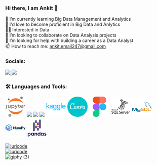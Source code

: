 ### Hi there, I am Ankit 👋
🌱 I’m currently learning Big Data Management and Analytics  
🤔 I'd love to become proficient in Big Data and Anlytics  
👩‍💻 Interested in Data  
👯 I’m looking to collaborate on Data Analysis projects  
🤔 I’m looking for help with building a career as a Data Analyst  
📫 How to reach me: ankit.email247@gmail.com  

<!-- Socials -->
<h3 align="left">Socials:</h3>
  <div align="left">
    <a href="https://www.linkedin.com/in/ankitankit/" target="blank">
      <img src="https://cdn.jsdelivr.net/npm/simple-icons@3.0.1/icons/linkedin.svg" style="height: 3rem"/>
    </a>
  <a href="https://public.tableau.com/app/profile/ankit4413" target="blank">
    <img src="https://cdn.jsdelivr.net/npm/simple-icons@3.0.1/icons/tableau.svg" style="height: 3rem"/>
  </a>
</div>

<!-- Tech Stack --> 
<h3 align="left">🛠 Languages and Tools:</h3>  
<p align="left">
<img src="https://github.com/devicons/devicon/blob/master/icons/jupyter/jupyter-original-wordmark.svg" style="height: 4rem"/>
<img src="https://cdn.jsdelivr.net/gh/devicons/devicon/icons/git/git-plain.svg" style="height: 4rem"/>
<img src="https://cdn.jsdelivr.net/gh/devicons/devicon/icons/github/github-original-wordmark.svg" style="height: 4rem; background-color:white"/>
<img src="https://cdn.jsdelivr.net/gh/devicons/devicon/icons/python/python-original.svg"  style="height: 4rem"/>
<img src="https://github.com/devicons/devicon/blob/master/icons/kaggle/kaggle-original-wordmark.svg" style="height: 4rem" />
<img src="https://github.com/devicons/devicon/blob/master/icons/canva/canva-original.svg" style="height: 4rem" />
<img src="https://github.com/devicons/devicon/blob/master/icons/figma/figma-original.svg" style="height: 4rem" />
<img src="https://github.com/devicons/devicon/blob/master/icons/microsoftsqlserver/microsoftsqlserver-plain-wordmark.svg" style="height: 4rem" />
<img src="https://github.com/devicons/devicon/blob/master/icons/mysql/mysql-original-wordmark.svg" style="height: 4rem" />
<img src="https://github.com/devicons/devicon/blob/master/icons/numpy/numpy-original-wordmark.svg" style="height: 4rem" />
<img src="https://github.com/devicons/devicon/blob/master/icons/pandas/pandas-original-wordmark.svg" style="height: 4rem" />
</p>

 [![iuricode](https://github-readme-stats.vercel.app/api?username=invaed&show_icons=true&theme=dracula)](https://github.com/invaed/)  
 [![iuricode](https://github-readme-stats.vercel.app/api/top-langs/?username=Invaed&hide=html&layout=compact=true&theme=dracula)](https://github.com/invaed/)  
 ![giphy (3)](https://media2.giphy.com/media/TncmRRvEGVoVcHgaAb/200w.webp?cid=ecf05e474lm8ryvyxgm7gm3t87dh6onax7jb9nicc1wb0mxh&rid=200w.webp&ct=g)

 
<!--
**Invaed/Invaed** is a ✨ _special_ ✨ repository because its `README.md` (this file) appears on your GitHub profile.

Here are some ideas to get you started:

- 🔭 I’m currently working on ...
- 🌱 I’m currently learning ...
- 👯 I’m looking to collaborate on ...
- 🤔 I’m looking for help with ...
- 💬 Ask me about ...
- 📫 How to reach me: ...
- 😄 Pronouns: ...
- ⚡ Fun fact: ...
-->
